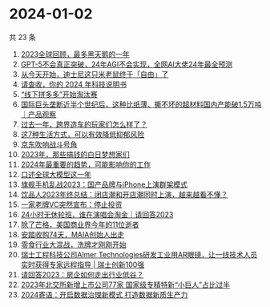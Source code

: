 # 2024-01-02

共 23 条

<!-- BEGIN 36KR -->
<!-- 最后更新时间 2024-01-02 03:02:24 +0800 -->
1. [2023全球回顾，最多黑天鹅的一年](https://36kr.com/p/2584697416181127)
1. [GPT-5不会真正突破，24年AGI不会实现，全网AI大佬24年最全预测](https://36kr.com/p/2585693745784200)
1. [从今天开始，迪士尼这只米老鼠终于「自由」了](https://36kr.com/p/2585561606219401)
1. [请查收，你的 2024 年科技说明书](https://36kr.com/p/2585329608729990)
1. [“线下拼多多”开始淘汰赛](https://36kr.com/p/2576996415348866)
1. [国际巨头垄断近半个世纪后，这种比纸薄、撕不坏的超材料国内产能破1.5万吨 ｜产品观察](https://36kr.com/p/2584834238146181)
1. [过去一年，跨界造车的玩家们怎么样了？](https://36kr.com/p/2584708227030918)
1. [这7种生活方式，可以有效降低抑郁风险](https://36kr.com/p/2534987758183943)
1. [京东吹响战斗号角](https://36kr.com/p/2581988704265607)
1. [2023年，那些搞钱的白日梦想家们](https://36kr.com/p/2582545201505664)
1. [2024年最重要的趋势，可能影响你的工作](https://36kr.com/p/2585382868362629)
1. [口述全球大模型这一年](https://36kr.com/p/2584625392657795)
1. [旗舰手机乱战2023：国产品牌与iPhone上演群架模式](https://36kr.com/p/2585481789316999)
1. [饮品人2023年终总结：闭店潮和开店潮同时上演，越来越看不懂？](https://36kr.com/p/2583989360748164)
1. [一家老牌VC突然宣布：停止投资](https://36kr.com/p/2584075494696577)
1. [24小时无休轮班，谁在演唱会淘金｜请回答2023](https://36kr.com/p/2583906793678212)
1. [除了芒格，美国商业界今年的11位逝者](https://36kr.com/p/2582730134070660)
1. [安踏收购74天，MAIA创始人出走](https://36kr.com/p/2582709750490505)
1. [零食行业大混战，洗牌才刚刚开始](https://36kr.com/p/2583258163390080)
1. [瑞士工程科技公司Almer Technologies研发工业用AR眼镜，让一线技术人员实时获得专家远程指导 | 瑞士创新100强](https://36kr.com/p/2584838598664073)
1. [请回答2023：房企如何走出行业低谷？](https://36kr.com/p/2584795608082049)
1. [2023年北交所新增上市公司77家 国家级专精特新“小巨人”占比过半](https://36kr.com/p/2585823212889731)
1. [2024寄语：开启数据治理新模式 打造数据新质生产力](https://36kr.com/p/2585343868953988)
<!-- END 36KR -->